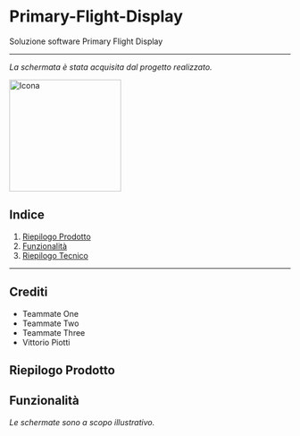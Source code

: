 # Primary-Flight-Display

Soluzione software Primary Flight Display

---

_La schermata è stata acquisita dal progetto realizzato._

<img src="https://github.com/vittorioPiotti/Primary-Flight-Display/blob/main/project/screenshots/Display.png" alt="Icona" width="200"/>



## Indice

1. [Riepilogo Prodotto](#riepilogo-prodotto)
2. [Funzionalità](#casi-duso)
3. [Riepilogo Tecnico](#riepilogo-tecnico)

---

## Crediti

- Teammate One
- Teammate Two
- Teammate Three
- Vittorio Piotti

## Riepilogo Prodotto





## Funzionalità

_Le schermate sono a scopo illustrativo._


